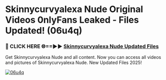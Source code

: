 # Skinnycurvyalexa Nude Original Videos 0nlyFans Leaked - Files Updated! (06u4q)

<h3>🔴 CLICK HERE 🌐==►► <a href="https://tinyurl.com/yrmya6cz" rel="nofollow">Skinnycurvyalexa Nude Updated Files</a></h3>

Get Skinnycurvyalexa Nude and all content. Now you can access all videos and pictures of Skinnycurvyalexa Nude. New Updated Files 2025!

[![06u4q](https://i.imgur.com/FMdXYCs.gif)](https://tinyurl.com/yrmya6cz)
